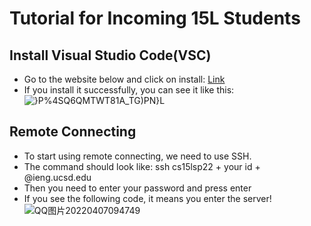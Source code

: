 # Tutorial for Incoming 15L Students
## Install Visual Studio Code(VSC)
- Go to the website below and click on install:
  [Link](https://code.visualstudio.com/)
- If you install it successfully, you can see it like this:
 ![}P%4SQ6QMTWT81A_TG)PN}L](https://user-images.githubusercontent.com/59184714/162254669-e0283d73-99e3-4c64-8098-b3a70cbc5038.png)
 
## Remote Connecting
- To start using remote connecting, we need to use SSH.
- The command should look like: ssh cs15lsp22 + your id + @ieng.ucsd.edu
- Then you need to enter your password and press enter
- If you see the following code, it means you enter the server!
![QQ图片20220407094749](https://user-images.githubusercontent.com/59184714/162255438-4284a780-28ce-4a5f-9340-bfa20657052f.png)



